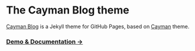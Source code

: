 # The Cayman Blog theme

[Cayman Blog](https://github.com/lorepirri/cayman-blog) is a Jekyll theme for GitHub Pages, based on [Cayman](https://github.com/pages-themes/cayman) theme.

### [Demo & Documentation &rarr;](https://lorepirri.github.io/cayman-blog)
